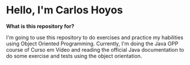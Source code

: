 # Hello, I'm Carlos Hoyos
**What is this repository for?**

I'm going to use this repository to do exercises and practice my habilities using Object Oriented Programming. 
Currently, I'm doing the Java OPP course of Curso em Vídeo and reading the official Java documentation to do some exercise and tests using the object orientation.